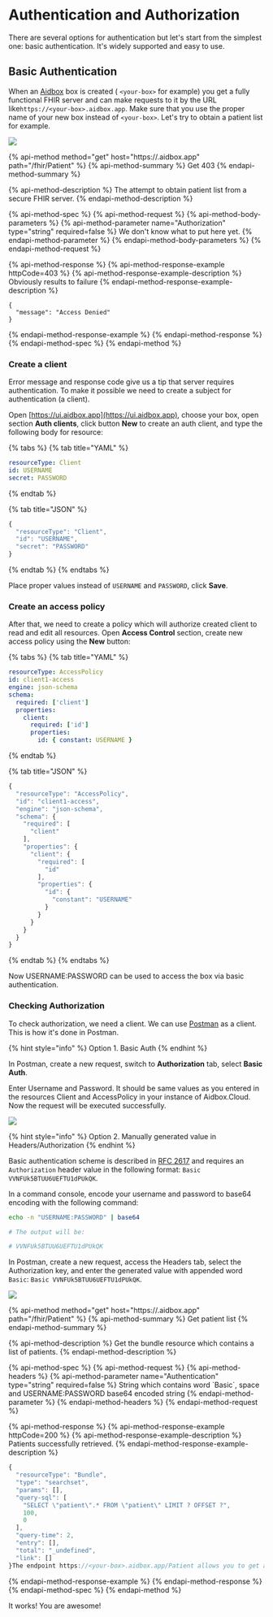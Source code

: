 # Authentication and Authorization

There are several options for authentication but let's start from the simplest one: basic authentication. It's widely supported and easy to use.

## Basic Authentication

When an [Aidbox](https://www.health-samurai.io/aidbox) box is created \( `<your-box>` for example\) you get a fully functional FHIR server and can make requests to it by the URL like`https://<your-box>.aidbox.app`. Make sure that you use the proper name of your new box instead of `<your-box>`. Let's try to obtain a patient list for example. 

![](../.gitbook/assets/scr-2018-10-17_11-08-38.png)

{% api-method method="get" host="https://<your-box>.aidbox.app" path="/fhir/Patient" %}
{% api-method-summary %}
Get 403
{% endapi-method-summary %}

{% api-method-description %}
The attempt to obtain patient list from a secure FHIR server.
{% endapi-method-description %}

{% api-method-spec %}
{% api-method-request %}
{% api-method-body-parameters %}
{% api-method-parameter name="Authorization" type="string" required=false %}
We don't know what to put here yet.
{% endapi-method-parameter %}
{% endapi-method-body-parameters %}
{% endapi-method-request %}

{% api-method-response %}
{% api-method-response-example httpCode=403 %}
{% api-method-response-example-description %}
Obviously results to failure
{% endapi-method-response-example-description %}

```
{
  "message": "Access Denied"
}
```
{% endapi-method-response-example %}
{% endapi-method-response %}
{% endapi-method-spec %}
{% endapi-method %}

### Create a client

Error message and response code give us a tip that server requires authentication. To make it possible we need to create a subject for authentication \(a client\).

Open [https://ui.aidbox.app](https://ui.aidbox.app), choose your box, open section **Auth clients**, click button **New** to create an auth client, and type the following body for resource:

{% tabs %}
{% tab title="YAML" %}
```yaml
resourceType: Client
id: USERNAME
secret: PASSWORD
```
{% endtab %}

{% tab title="JSON" %}
```javascript
{ 
  "resourceType": "Client",
  "id": "USERNAME",
  "secret": "PASSWORD"
}
```
{% endtab %}
{% endtabs %}

Place proper values instead of `USERNAME` and `PASSWORD`, click **Save**.

### Create an access policy

After that, we need to create a policy which will authorize created client to read and edit all resources. Open **Access Control** section, create new access policy using the **New** button:

{% tabs %}
{% tab title="YAML" %}
```yaml
resourceType: AccessPolicy
id: client1-access
engine: json-schema
schema:
  required: ['client']
  properties:
    client:
      required: ['id']
      properties:
        id: { constant: USERNAME }
```
{% endtab %}

{% tab title="JSON" %}
```javascript
{
  "resourceType": "AccessPolicy",
  "id": "client1-access",
  "engine": "json-schema",
  "schema": {
    "required": [
      "client"
    ],
    "properties": {
      "client": {
        "required": [
          "id"
        ],
        "properties": {
          "id": {
            "constant": "USERNAME"
          }
        }
      }
    }
  }
}
```
{% endtab %}
{% endtabs %}

Now USERNAME:PASSWORD can be used to access the box via basic authentication.

### Checking Authorization

To check authorization, we need a client. We can use [Postman](https://www.getpostman.com/) as a client. This is how it's done in Postman.

{% hint style="info" %}
Option 1. Basic Auth
{% endhint %}

 In Postman, create a new request, switch to **Authorization** tab, select **Basic Auth**.

Enter Username and Password. It should be same values as you entered in the resources Client and AccessPolicy in your instance of Aidbox.Cloud. Now the request will be executed successfully.

![](../.gitbook/assets/scr-2018-10-17_11-11-59.png)

{% hint style="info" %}
Option 2. Manually generated value in Headers/Authorization
{% endhint %}

Basic authentication scheme is described in [RFC 2617](https://tools.ietf.org/html/rfc2617#page-5) and requires an `Authorization` header value in the following format: `Basic VVNFUk5BTUU6UEFTU1dPUkQK`.

In a command console, encode your username and password to base64 encoding with the following command: 

```bash
echo -n "USERNAME:PASSWORD" | base64

# The output will be:

# VVNFUk5BTUU6UEFTU1dPUkQK
```

In Postman, create a new request, access the Headers tab,  select the Authorization key, and enter the generated value with appended word `Basic`: `Basic VVNFUk5BTUU6UEFTU1dPUkQK`. 

![](../.gitbook/assets/scr-2018-10-17_11-09-28.png)

{% api-method method="get" host="https://<your-box>.aidbox.app" path="/fhir/Patient" %}
{% api-method-summary %}
Get patient list
{% endapi-method-summary %}

{% api-method-description %}
Get the bundle resource which contains a list of patients.
{% endapi-method-description %}

{% api-method-spec %}
{% api-method-request %}
{% api-method-headers %}
{% api-method-parameter name="Authentication" type="string" required=false %}
String which contains word \`Basic\`, space and USERNAME:PASSWORD base64 encoded string 
{% endapi-method-parameter %}
{% endapi-method-headers %}
{% endapi-method-request %}

{% api-method-response %}
{% api-method-response-example httpCode=200 %}
{% api-method-response-example-description %}
Patients successfully retrieved.
{% endapi-method-response-example-description %}

```javascript
{
  "resourceType": "Bundle",
  "type": "searchset",
  "params": [],
  "query-sql": [
    "SELECT \"patient\".* FROM \"patient\" LIMIT ? OFFSET ?",
    100,
    0
  ],
  "query-time": 2,
  "entry": [],
  "total": "_undefined",
  "link": []
}The endpoint https://<your-box>.aidbox.app/Patient allows you to get a list of patients but requires an authentication in most cases. Let's prepare an authorization header to help the server to authenticate our client and authorize the request to /Patient.
```
{% endapi-method-response-example %}
{% endapi-method-response %}
{% endapi-method-spec %}
{% endapi-method %}

It works! You are awesome!

